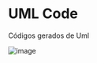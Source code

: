# UML Code
Códigos gerados de Uml

![image](https://github.com/Miguel-Silva44/UML-code/assets/125134252/af3dea4b-28fc-46c2-a1e2-c247f74a9fa1)

